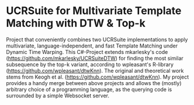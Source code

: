 # UCRSuite for Multivariate Template Matching with DTW & Top-k
Project that conveniently combines two UCRSuite implementations to apply multivariate, language-independent, and fast Template Matching under Dynamic Time Warping. 
This C#-Project extends mkarlesky's code (https://github.com/mkarlesky/UCRSuiteDTW) for finding the most similar subsequence by the top-k variant, according to wpleasant's R-library (https://github.com/wpleasant/dtwKnn). The original and theoretical work stems from Keogh et al. (https://github.com/wpleasant/dtwKnn).
My project provides a handy merge between above projects and allows the (mostly) arbitrary choice of a programming language, as the querying code is surrounded by a simple Websocket server.  

